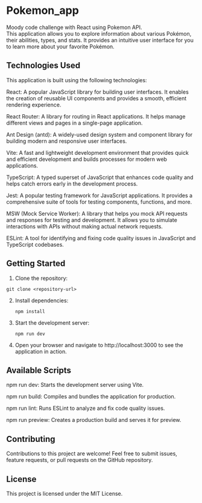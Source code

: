# Pokemon_app
Moody code challenge with React using Pokemon API. </br>
This application allows you to explore information about various Pokémon, their abilities, types, and stats. It provides an intuitive user interface for you to learn more about your favorite Pokémon.

## Technologies Used
This application is built using the following technologies:

React: A popular JavaScript library for building user interfaces. It enables the creation of reusable UI components and provides a smooth, efficient rendering experience.

React Router: A library for routing in React applications. It helps manage different views and pages in a single-page application.

Ant Design (antd): A widely-used design system and component library for building modern and responsive user interfaces.

Vite: A fast and lightweight development environment that provides quick and efficient development and builds processes for modern web applications.

TypeScript: A typed superset of JavaScript that enhances code quality and helps catch errors early in the development process.

Jest: A popular testing framework for JavaScript applications. It provides a comprehensive suite of tools for testing components, functions, and more.

MSW (Mock Service Worker): A library that helps you mock API requests and responses for testing and development. It allows you to simulate interactions with APIs without making actual network requests.

ESLint: A tool for identifying and fixing code quality issues in JavaScript and TypeScript codebases.

##  Getting Started

1. Clone the repository:

 ```
 git clone <repository-url>
 ```

2. Install dependencies: 

    ```
    npm install
    ```

3. Start the development server: 

    ```
    npm run dev
    ```


4. Open your browser and navigate to http://localhost:3000 to see the application in action.

## Available Scripts
npm run dev: Starts the development server using Vite.

npm run build: Compiles and bundles the application for production.

npm run lint: Runs ESLint to analyze and fix code quality issues.

npm run preview: Creates a production build and serves it for preview.

##  Contributing
Contributions to this project are welcome! Feel free to submit issues, feature requests, or pull requests on the GitHub repository.

##  License
This project is licensed under the MIT License.




